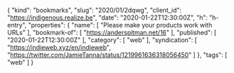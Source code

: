 {
  "kind": "bookmarks",
  "slug": "2020/01/2dqwg",
  "client_id": "https://indigenous.realize.be",
  "date": "2020-01-22T12:30:00Z",
  "h": "h-entry",
  "properties": {
    "name": [
      "Please make your products work with URLs"
    ],
    "bookmark-of": [
      "https://anderspitman.net/16"
    ],
    "published": [
      "2020-01-22T12:30:00Z"
    ],
    "category": [
      "web"
    ],
    "syndication": [
      "https://indieweb.xyz/en/indieweb",
      "https://twitter.com/JamieTanna/status/1219961636318056450"
    ]
  },
  "tags": [
    "web"
  ]
}
